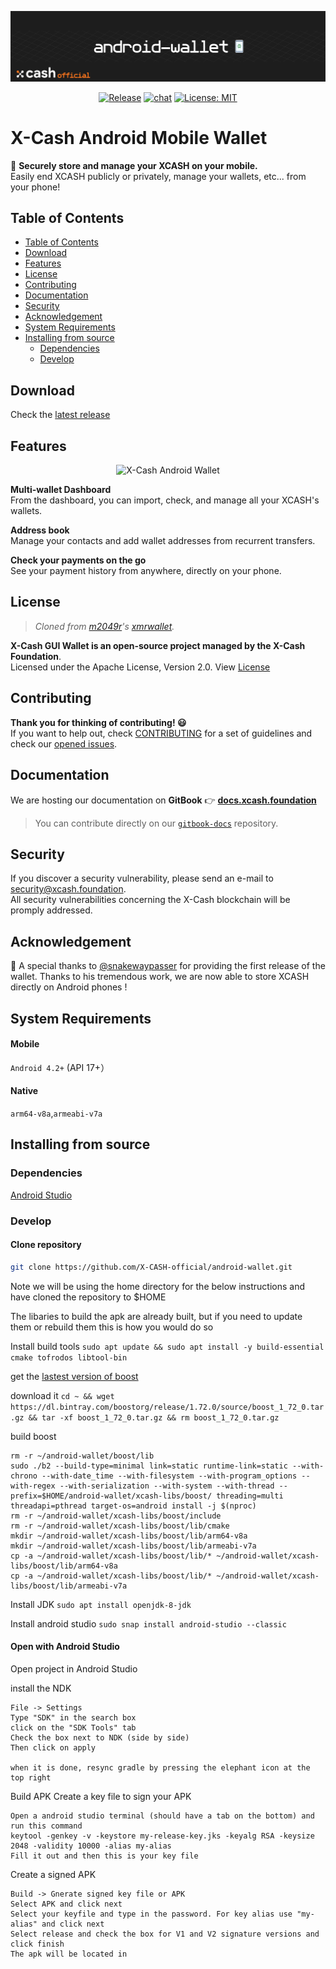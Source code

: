 <div align=middle>

<a align="center" href="https://x-network.io/xcash"><img src="header.png" alt="X-Cash Core"></a>

[![Release](https://img.shields.io/github/v/release/X-CASH-official/android-wallet)](https://github.com/X-CASH-official/android-wallet/releases)
[![chat](https://img.shields.io/discord/470575102203920395?logo=discord)](https://discordapp.com/invite/4CAahnd)
[![License: MIT](https://img.shields.io/badge/License-MIT-green.svg?style=flat)](https://opensource.org/licenses/MIT)

</div>

# X-Cash Android Mobile Wallet

📱 **Securely store and manage your XCASH on your mobile.**  
Easily end XCASH publicly or privately, manage your wallets, etc... from your phone!

## Table of Contents

- [Table of Contents](#table-of-contents)
- [Download](#download)
- [Features](#features)
- [License](#license)
- [Contributing](#contributing)
- [Documentation](#documentation)
- [Security](#security)
- [Acknowledgement](#acknowledgement)
- [System Requirements](#system-requirements)
- [Installing from source](#installing-from-source)
  - [Dependencies](#dependencies)
  - [Develop](#develop)

## Download

Check the [latest release](https://github.com/X-CASH-official/android-wallet/releases)

## Features

<div align=middle>
<img height=500px src="https://x-network.io/front/images/android-wallet.gif" alt="X-Cash Android Wallet">
</div>

**Multi-wallet Dashboard**  
From the dashboard, you can import, check, and manage all your XCASH's wallets.

**Address book**  
Manage your contacts and add wallet addresses from recurrent transfers.

**Check your payments on the go**  
See your payment history from anywhere, directly on your phone.

## License

> *Cloned from [m2049r](https://github.com/m2049r)'s [xmrwallet](https://github.com/m2049r/xmrwallet).*

**X-Cash GUI Wallet is an open-source project managed by the X-Cash Foundation**.  
Licensed under the Apache License, Version 2.0. View [License](LICENSE)

## Contributing

**Thank you for thinking of contributing! 😃**  
If you want to help out, check [CONTRIBUTING](https://github.com/X-CASH-official/.github/blob/master/CONTRIBUTING.md) for a set of guidelines and check our [opened issues](https://github.com/X-CASH-official/desktop-wallet/issues).

## Documentation

We are hosting our documentation on **GitBook** 👉 [**docs.xcash.foundation**](https://docs.xcash.foundation/)

> You can contribute directly on our [`gitbook-docs`](https://github.com/X-CASH-official/gitbook-docs) repository.

## Security

If you discover a security vulnerability, please send an e-mail to [security@xcash.foundation](mailto:security@xcash.foundation).  
All security vulnerabilities concerning the X-Cash blockchain will be promply addressed.

## Acknowledgement

🙏 A special thanks to [@snakewaypasser](https://github.com/snakewaypasser) for providing the first release of the wallet. Thanks to his tremendous work, we are now able to store XCASH directly on Android phones !

## System Requirements

#### Mobile

`Android 4.2+` (API 17+）

#### Native

`arm64-v8a`,`armeabi-v7a`

## Installing from source

### Dependencies

[Android Studio](https://developer.android.com/studio) 

### Develop

#### Clone repository

```bash
git clone https://github.com/X-CASH-official/android-wallet.git
```

Note we will be using the home directory for the below instructions and have cloned the repository to $HOME

The libaries to build the apk are already built, but if you need to update them or rebuild them this is how you would do so

Install build tools
`sudo apt update && sudo apt install -y build-essential cmake tofrodos libtool-bin`

get the [lastest version of boost](https://www.boost.org/users/download/)

download it
`cd ~ && wget https://dl.bintray.com/boostorg/release/1.72.0/source/boost_1_72_0.tar.gz && tar -xf boost_1_72_0.tar.gz && rm boost_1_72_0.tar.gz`

build boost
```
rm -r ~/android-wallet/boost/lib
sudo ./b2 --build-type=minimal link=static runtime-link=static --with-chrono --with-date_time --with-filesystem --with-program_options --with-regex --with-serialization --with-system --with-thread --prefix=$HOME/android-wallet/xcash-libs/boost/ threading=multi threadapi=pthread target-os=android install -j $(nproc)
rm -r ~/android-wallet/xcash-libs/boost/include
rm -r ~/android-wallet/xcash-libs/boost/lib/cmake
mkdir ~/android-wallet/xcash-libs/boost/lib/arm64-v8a
mkdir ~/android-wallet/xcash-libs/boost/lib/armeabi-v7a
cp -a ~/android-wallet/xcash-libs/boost/lib/* ~/android-wallet/xcash-libs/boost/lib/arm64-v8a
cp -a ~/android-wallet/xcash-libs/boost/lib/* ~/android-wallet/xcash-libs/boost/lib/armeabi-v7a
```







Install JDK
`sudo apt install openjdk-8-jdk`

Install android studio
`sudo snap install android-studio --classic`

#### Open with Android Studio

Open project in Android Studio

install the NDK
```
File -> Settings
Type "SDK" in the search box
click on the "SDK Tools" tab
Check the box next to NDK (side by side)
Then click on apply

when it is done, resync gradle by pressing the elephant icon at the top right

```

Build APK
Create a key file to sign your APK

```
Open a android studio terminal (should have a tab on the bottom) and run this command
keytool -genkey -v -keystore my-release-key.jks -keyalg RSA -keysize 2048 -validity 10000 -alias my-alias
Fill it out and then this is your key file
```

Create a signed APK
```
Build -> Gnerate signed key file or APK
Select APK and click next
Select your keyfile and type in the password. For key alias use "my-alias" and click next
Select release and check the box for V1 and V2 signature versions and click finish
The apk will be located in 
```
